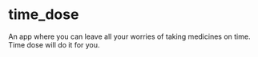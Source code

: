 # time_dose

An app where you can leave all your worries of taking medicines on time. Time dose will do it for you.

